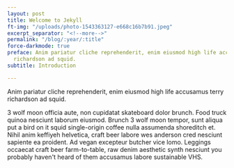```yaml
---
layout: post
title: Welcome to Jekyll
ft-img: "/uploads/photo-1543363127-e668c16b7b91.jpeg"
excerpt_separator: "<!--more-->"
permalink: "/blog/:year/:title"
force-darkmode: true
preface: Anim pariatur cliche reprehenderit, enim eiusmod high life accusamus terry
  richardson ad squid.
subtitle: Introduction

---
```

Anim pariatur cliche reprehenderit, enim eiusmod high life accusamus terry richardson ad squid. 

<!--more-->

3 wolf moon officia aute, non cupidatat skateboard dolor brunch. Food truck quinoa nesciunt laborum eiusmod. Brunch 3 wolf moon tempor, sunt aliqua put a bird on it squid single-origin coffee nulla assumenda shoreditch et. Nihil anim keffiyeh helvetica, craft beer labore wes anderson cred nesciunt sapiente ea proident. Ad vegan excepteur butcher vice lomo. Leggings occaecat craft beer farm-to-table, raw denim aesthetic synth nesciunt you probably haven't heard of them accusamus labore sustainable VHS.